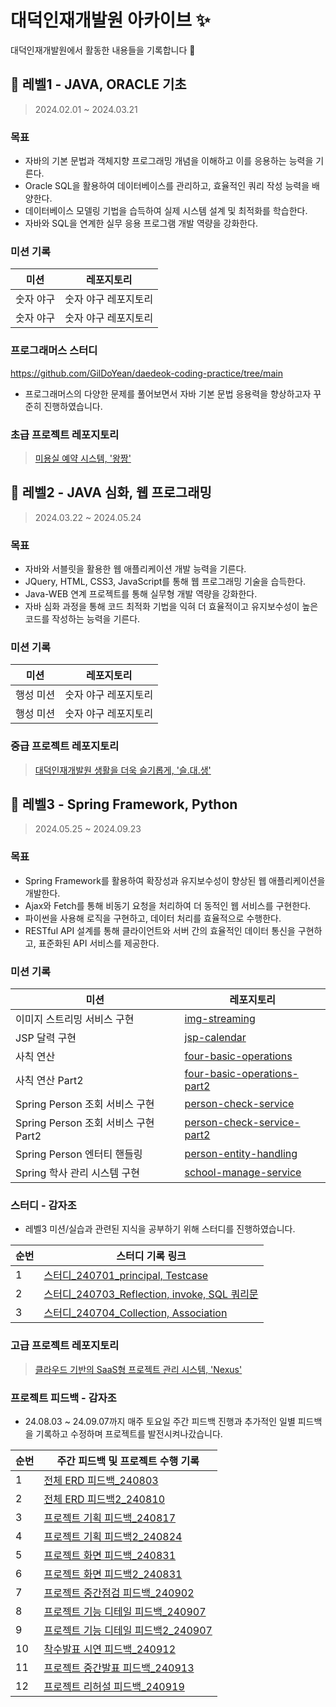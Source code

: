 # 대덕인재개발원 아카이브 ✨

대덕인재개발원에서 활동한 내용들을 기록합니다 📝

## 🌱 레벨1 - JAVA, ORACLE 기초

> 2024.02.01 ~ 2024.03.21

### 목표

- 자바의 기본 문법과 객체지향 프로그래밍 개념을 이해하고 이를 응용하는 능력을 기른다.
- Oracle SQL을 활용하여 데이터베이스를 관리하고, 효율적인 쿼리 작성 능력을 배양한다.
- 데이터베이스 모델링 기법을 습득하여 실제 시스템 설계 및 최적화를 학습한다.
- 자바와 SQL을 연계한 실무 응용 프로그램 개발 역량을 강화한다. 

### 미션 기록

| 미션                        | 레포지토리                                                                                   |
| --------------------------- | --------------------------------------------------------------------------------------------- |
| 숫자 야구                   | 숫자 야구 레포지토리             |ㄴㄴㄴㄴ
| 숫자 야구                   | 숫자 야구 레포지토리             |

### 프로그래머스 스터디

https://github.com/GilDoYean/daedeok-coding-practice/tree/main

- 프로그래머스의 다양한 문제를 풀어보면서 자바 기본 문법 응용력을 향상하고자 꾸준히 진행하였습니다.


### 초급 프로젝트 레포지토리

> [미용실 예약 시스템, '왕짱'](https://github.com/GilDoYean)

## 🌿 레벨2 - JAVA 심화, 웹 프로그래밍

> 2024.03.22 ~ 2024.05.24

### 목표

- 자바와 서블릿을 활용한 웹 애플리케이션 개발 능력을 기른다.
- JQuery, HTML, CSS3, JavaScript를 통해 웹 프로그래밍 기술을 습득한다.
- Java-WEB 연계 프로젝트를 통해 실무형 개발 역량을 강화한다.
- 자바 심화 과정을 통해 코드 최적화 기법을 익혀 더 효율적이고 유지보수성이 높은 코드를 작성하는 능력을 기른다.

### 미션 기록

| 미션                        | 레포지토리                                                                               |
| --------------------------- | --------------------------------------------------------------------------------------------- |
| 행성 미션                   | 숫자 야구 레포지토리             |
| 행성 미션                   | 숫자 야구 레포지토리             |

### 중급 프로젝트 레포지토리

> [대덕인재개발원 생활을 더욱 슬기롭게, '슬.대.생'](https://github.com/GilDoYean)

## 🌳 레벨3 - Spring Framework, Python

> 2024.05.25 ~ 2024.09.23

### 목표

- Spring Framework를 활용하여 확장성과 유지보수성이 향상된 웹 애플리케이션을 개발한다.
- Ajax와 Fetch를 통해 비동기 요청을 처리하여 더 동적인 웹 서비스를 구현한다.
- 파이썬을 사용해 로직을 구현하고, 데이터 처리를 효율적으로 수행한다.
- RESTful API 설계를 통해 클라이언트와 서버 간의 효율적인 데이터 통신을 구현하고, 표준화된 API 서비스를 제공한다.

### 미션 기록

| 미션                        | 레포지토리                                                                                |
| --------------------------- | --------------------------------------------------------------------------------------------- |
| 이미지 스트리밍 서비스 구현                   | [img-streaming](https://github.com/GilDoYean)              |
| JSP 달력 구현                   | [jsp-calendar](https://github.com/GilDoYean)             |
| 사칙 연산                   | [four-basic-operations](https://github.com/GilDoYean)             |
| 사칙 연산 Part2                   | [four-basic-operations-part2](https://github.com/GilDoYean)             |
| Spring Person 조회 서비스 구현                    | [person-check-service](https://github.com/GilDoYean)             |
| Spring Person 조회 서비스 구현 Part2                   | [person-check-service-part2](https://github.com/GilDoYean)             |
| Spring Person 엔터티 핸들링                   | [person-entity-handling](https://github.com/GilDoYean)             |
| Spring 학사 관리 시스템 구현                   | [school-manage-service](https://github.com/GilDoYean)             |

### 스터디 - 감자조

- 레벨3 미션/실습과 관련된 지식을 공부하기 위해 스터디를 진행하였습니다.

| 순번                        |  스터디 기록 링크                                                                               |
| --------------------------- | --------------------------------------------------------------------------------------------- |
| 1                   | [스터디_240701_principal, Testcase](https://legend-trawler-09e.notion.site/07-01-95523a507c494b3db101455e59857c5e)              |
| 2                   | [스터디_240703_Reflection, invoke, SQL 쿼리문](https://legend-trawler-09e.notion.site/07-03-7909832d1a0f4f1c8b0e78ac8a5ddfcb)             |
| 3                   | [스터디_240704_Collection, Association](https://legend-trawler-09e.notion.site/07-04-8fb6c0c912a24cd79cb3f94561a0c606)             |

### 고급 프로젝트 레포지토리

> [클라우드 기반의 SaaS형 프로젝트 관리 시스템, 'Nexus'](https://github.com/GilDoYean/daedeok-teams-Nexus)

### 프로젝트 피드백 - 감자조

- 24.08.03 ~ 24.09.07까지 매주 토요일 주간 피드백 진행과 추가적인 일별 피드백을 기록하고 수정하며 프로젝트를 발전시켜나갔습니다.

| 순번                        |  주간 피드백 및 프로젝트 수행 기록                                                                               |
| --------------------------- | --------------------------------------------------------------------------------------------- |
| 1                   | [전체 ERD 피드백_240803](https://legend-trawler-09e.notion.site/_240803-7154ab1bd6234c8f9cae6a5d5f9d42ce)              |
| 2                   | [전체 ERD 피드백2_240810](https://legend-trawler-09e.notion.site/_240810-af65a0a8138046bd9950e2baa1853827)             |
| 3                   | [프로젝트 기획 피드백_240817](https://legend-trawler-09e.notion.site/_240817-1c1e50e811ff4c97b087f4b650fdbad8)             |
| 4                   | [프로젝트 기획 피드백2_240824](https://legend-trawler-09e.notion.site/_240824-87debf4902da47c4bd3c994825a366d6)              |
| 5                   | [프로젝트 화면 피드백_240831](https://legend-trawler-09e.notion.site/_240831-eceeecc24e43421ab31bbbeff3b9f726)             |
| 6                   | [프로젝트 화면 피드백2_240831](https://legend-trawler-09e.notion.site/_240831_2-5f5d0ee6580f4569b057b0667c81267d)             |
| 7                   | [프로젝트 중간점검 피드백_240902](https://legend-trawler-09e.notion.site/_240902-70254391eaf3456083338de3159bb04a)              |
| 8                   | [프로젝트 기능 디테일 피드백_240907](https://legend-trawler-09e.notion.site/_240907-011a46d358af4ec3b43d0bca769ac47c)             |
| 9                   | [프로젝트 기능 디테일 피드백2_240907](https://legend-trawler-09e.notion.site/_240907-ce98753514b54b83be96187bd484b66e)             |
| 10                   | [착수발표 시연 피드백_240912](https://legend-trawler-09e.notion.site/_240912-278c22249b374fec9416627ec55c2126)             |
| 11                   | [프로젝트 중간발표 피드백_240913](https://legend-trawler-09e.notion.site/_240913-25002e3a7eee46e8829aad50b2af303f)              |
| 12                   | [프로젝트 리허설 피드백_240919](https://legend-trawler-09e.notion.site/_240919-106d79e9379980da81aad9b83f8b4e5e)             |

